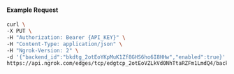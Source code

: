 <!-- Code generated for API Clients. DO NOT EDIT. -->

#### Example Request

```bash
curl \
-X PUT \
-H "Authorization: Bearer {API_KEY}" \
-H "Content-Type: application/json" \
-H "Ngrok-Version: 2" \
-d '{"backend_id":"bkdtg_2otEoYKpMuK1Zf8GHS6ho6I8HHw","enabled":true}' \
https://api.ngrok.com/edges/tcp/edgtcp_2otEoVZLkVd0NhTtaRZFm1LmdQ4/backend
```

